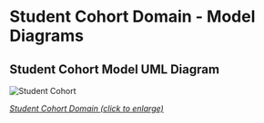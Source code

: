 # Student Cohort Domain - Model Diagrams

## Student Cohort Model UML Diagram

![Student Cohort](https://edfidocs.blob.core.windows.net/$web/img/reference/data-standard/StudentCohort.jpeg)

[_Student Cohort Domain (click to enlarge)_](https://edfidocs.blob.core.windows.net/web/img/reference/data-standard/StudentCohort.jpeg)
